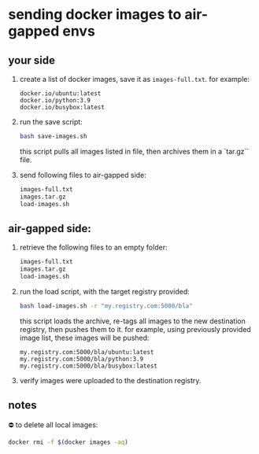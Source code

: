 # sending docker images to air-gapped envs



## your side

1. create a list of docker images, save it as `images-full.txt`. for example:

    ```
    docker.io/ubuntu:latest
    docker.io/python:3.9
    docker.io/busybox:latest
    ```
        
2. run the save script: 

    ```bash
    bash save-images.sh
    ```
    this script pulls all images listed in file, then archives them in a `tar.gz`` file.

3. send following files to air-gapped side:
    
    ```bash
    images-full.txt
    images.tar.gz
    load-images.sh
    ```
    

## air-gapped side:

1. retrieve the following files to an empty folder:
    
    ```bash
    images-full.txt
    images.tar.gz
    load-images.sh
    ```
    
2. run the load script, with the target registry provided:
    
    ```bash
    bash load-images.sh -r "my.registry.com:5000/bla"
    ```

    this script loads the archive, re-tags all images to the new destination registry, then pushes them to it.
    for example, using previously provided image list, these images will be pushed:
    ```
    my.registry.com:5000/bla/ubuntu:latest
    my.registry.com:5000/bla/python:3.9
    my.registry.com:5000/bla/busybox:latest
    ```
    
3. verify images were uploaded to the destination registry.

## notes
⛔ to delete all local images:
```bash
docker rmi -f $(docker images -aq)
```

